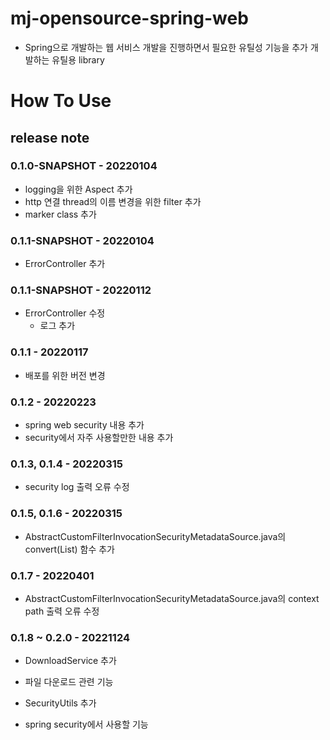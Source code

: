 # mj-opensource-spring-web
 - Spring으로 개발하는 웹 서비스 개발을 진행하면서 필요한 유틸성 기능을 추가 개발하는 유틸용 library

# How To Use


## release note
### 0.1.0-SNAPSHOT - 20220104
 - logging을 위한 Aspect 추가
 - http 연결 thread의 이름 변경을 위한 filter 추가
 - marker class 추가 

### 0.1.1-SNAPSHOT - 20220104
- ErrorController 추가 

### 0.1.1-SNAPSHOT - 20220112
- ErrorController 수정
    + 로그 추가

### 0.1.1 - 20220117
- 배포를 위한 버전 변경 

### 0.1.2 - 20220223
- spring web security 내용 추가
- security에서 자주 사용할만한 내용 추가 

### 0.1.3, 0.1.4 - 20220315
- security log 출력 오류 수정 

### 0.1.5, 0.1.6 - 20220315
- AbstractCustomFilterInvocationSecurityMetadataSource.java의 convert(List<AbstractGrade>) 함수 추가

### 0.1.7 - 20220401
- AbstractCustomFilterInvocationSecurityMetadataSource.java의 context path 출력 오류 수정 

### 0.1.8 ~ 0.2.0 - 20221124
- DownloadService 추가
 + 파일 다운로드 관련 기능
- SecurityUtils 추가
 + spring security에서 사용할 기능